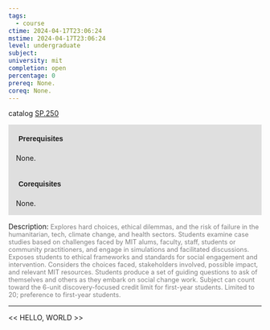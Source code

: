 ```yaml
---
tags:
  - course
ctime: 2024-04-17T23:06:24
mstime: 2024-04-17T23:06:24
level: undergraduate
subject: 
university: mit
completion: open
percentage: 0
prereq: None.
coreq: None.
---
```


catalog [SP.250](http://student.mit.edu/catalog/mSPa.html#SP.250)

<span style="display: block; padding: 15px; background-color: rgb(100, 100, 100, 0.2);"><font id="m_prereq4218_0" style="display: block; font-family: Arial, sans-serif; font-weight: bold; padding: 5px">Prerequisites</font><br><span id="prereq4218_0">None.</span></span>
<span style="display: block; padding: 15px; background-color: rgb(100, 100, 100, 0.2);"><font id="m_coreq4218_0" style="display: block; font-family: Arial, sans-serif; font-weight: bold; padding: 5px">Corequisites</font><br><span id="coreq4218_0">None.</span></span>

<font style="">Description:</font>
<font style="color: grey; font-size: 0.8rem;">Explores hard choices, ethical dilemmas, and the risk of failure in the humanitarian, tech, climate change, and health sectors. Students examine case studies based on challenges faced by MIT alums, faculty, staff, students or community practitioners, and engage in simulations and facilitated discussions. Exposes students to ethical frameworks and standards for social engagement and intervention. Considers the choices faced, stakeholders involved, possible impact, and relevant MIT resources. Students produce a set of guiding questions to ask of themselves and others as they embark on social change work. Subject can count toward the 6-unit discovery-focused credit limit for first-year students. Limited to 20; preference to first-year students.</font>



---

<< HELLO, WORLD >>
